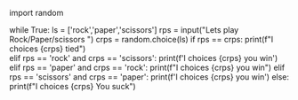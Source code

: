import random 

while True:
    ls = ['rock','paper','scissors']
    rps = input("Lets play Rock/Paper/scissors ")
    crps = random.choice(ls)
    if rps == crps:
        print(f"I choices {crps} tied")     
    elif rps == 'rock' and crps == 'scissors':
        print(f'I choices {crps} you win')
    elif rps == 'paper' and crps == 'rock':
        print(f"I choices {crps} you win")
    elif rps == 'scissors' and crps == 'paper':
        print(f'I choices {crps} you win')
    else:
        print(f"I choices {crps} You suck")
